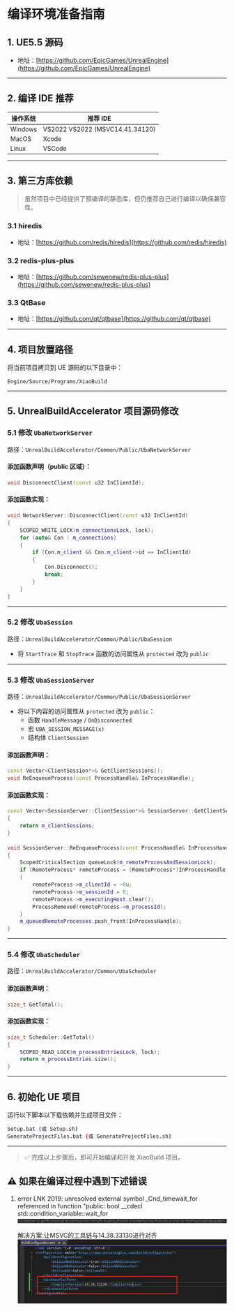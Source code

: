 # 编译环境准备指南

## 1. UE5.5 源码
- 地址：[https://github.com/EpicGames/UnrealEngine](https://github.com/EpicGames/UnrealEngine)

---

## 2. 编译 IDE 推荐
| 操作系统 | 推荐 IDE   |
|----------|------------|
| Windows  | VS2022 VS2022 (MSVC14.41.34120)|
| MacOS    | Xcode      |
| Linux    | VSCode     |

---

## 3. 第三方库依赖

> 虽然项目中已经提供了预编译的静态库，但仍推荐自己进行编译以确保兼容性。

### 3.1 hiredis
- 地址：[https://github.com/redis/hiredis](https://github.com/redis/hiredis)

### 3.2 redis-plus-plus
- 地址：[https://github.com/sewenew/redis-plus-plus](https://github.com/sewenew/redis-plus-plus)

### 3.3 QtBase
- 地址：[https://github.com/qt/qtbase](https://github.com/qt/qtbase)

---

## 4. 项目放置路径

将当前项目拷贝到 UE 源码的以下目录中：

```
Engine/Source/Programs/XiaoBuild
```

---

## 5. UnrealBuildAccelerator 项目源码修改

### 5.1 修改 `UbaNetworkServer`

路径：`UnrealBuildAccelerator/Common/Public/UbaNetworkServer`

#### 添加函数声明（public 区域）：

```cpp
void DisconnectClient(const u32 InClientId);
```

#### 添加函数实现：

```cpp
void NetworkServer::DisconnectClient(const u32 InClientId)
{
    SCOPED_WRITE_LOCK(m_connectionsLock, lock);
    for (auto& Con : m_connections)
    {
        if (Con.m_client && Con.m_client->id == InClientId)
        {
            Con.Disconnect();
            break;
        }
    }
}
```

---

### 5.2 修改 `UbaSession`

路径：`UnrealBuildAccelerator/Common/Public/UbaSession`

- 将 `StartTrace` 和 `StopTrace` 函数的访问属性从 `protected` 改为 `public`

---

### 5.3 修改 `UbaSessionServer`

路径：`UnrealBuildAccelerator/Common/Public/UbaSessionServer`

- 将以下内容的访问属性从 `protected` 改为 `public`：
  - 函数 `HandleMessage` / `OnDisconnected`
  - 宏 `UBA_SESSION_MESSAGE(x)`
  - 结构体 `ClientSession`

#### 添加函数声明：

```cpp
const Vector<ClientSession*>& GetClientSessions();
void ReEnqueueProcess(const ProcessHandle& InProcessHandle);
```

#### 添加函数实现：

```cpp
const Vector<SessionServer::ClientSession*>& SessionServer::GetClientSessions()
{
    return m_clientSessions;
}

void SessionServer::ReEnqueueProcess(const ProcessHandle& InProcessHandle)
{
    ScopedCriticalSection queueLock(m_remoteProcessAndSessionLock);
    if (RemoteProcess* remoteProcess = (RemoteProcess*)InProcessHandle.m_process)
    {
        remoteProcess->m_clientId = ~0u;
        remoteProcess->m_sessionId = 0;
        remoteProcess->m_executingHost.clear();
        ProcessRemoved(remoteProcess->m_processId);
    }
    m_queuedRemoteProcesses.push_front(InProcessHandle);
}
```

---

### 5.4 修改 `UbaScheduler`

路径：`UnrealBuildAccelerator/Common/UbaScheduler`

#### 添加函数声明：

```cpp
size_t GetTotal();
```

#### 添加函数实现：

```cpp
size_t Scheduler::GetTotal()
{
    SCOPED_READ_LOCK(m_processEntriesLock, lock);
    return m_processEntries.size();
}
```

---

## 6. 初始化 UE 项目

运行以下脚本以下载依赖并生成项目文件：

```bash
Setup.bat (或 Setup.sh)
GenerateProjectFiles.bat (或 GenerateProjectFiles.sh)
```

---

> ✅ 完成以上步骤后，即可开始编译和开发 XiaoBuild 项目。


## ⚠️ 如果在编译过程中遇到下述错误 ##

1. error LNK 2019: unresolved external symbol _Cnd_timewait_for  referenced in function "public: bool __cdecl std::condition_variable::wait_for
![Unresolved](./documents/resource/CndTimedWait.png)

    解决方案:让MSVC的工具链与14.38.33130进行对齐
![MSVCVersion](./documents/resource/MSVCVersion.png)
